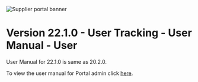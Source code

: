 ![Supplier portal banner](../../../../images/banner-supplier-portal.jpg)

# Version 22.1.0 - User Tracking - User Manual - User

User Manual for 22.1.0 is same as 20.2.0. 

To view the user manual for Portal admin click [here](../20.2.0/usermanual-supplierportal-user_tracking-user.md).
